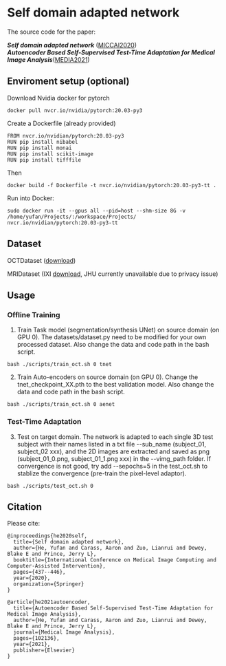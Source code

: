 # Self domain adapted network
The source code for the paper: 

***Self domain adapted network*** ([MICCAI2020](https://arxiv.org/abs/2007.03162))    
***Autoencoder Based Self-Supervised Test-Time Adaptation for Medical Image Analysis***([MEDIA2021](https://www.sciencedirect.com/science/article/abs/pii/S1361841521001821))

## Enviroment setup (optional)
Download Nvidia docker for pytorch
```
docker pull nvcr.io/nvidia/pytorch:20.03-py3
```
Create a Dockerfile (already provided)
```
FROM nvcr.io/nvidian/pytorch:20.03-py3
RUN pip install nibabel
RUN pip install monai
RUN pip install scikit-image
RUN pip install tifffile
```
Then
```
docker build -f Dockerfile -t nvcr.io/nvidian/pytorch:20.03-py3-tt .
```
Run into Docker:
```
sudo docker run -it --gpus all --pid=host --shm-size 8G -v /home/yufan/Projects/:/workspace/Projects/ nvcr.io/nvidian/pytorch:20.03-py3-tt
```
## Dataset
OCTDataset ([download](https://drive.google.com/file/d/1gi6wR-m6s6UDhwLey1jP_uuwwtC8Py3x/view?usp=sharing))

MRIDataset (IXI [download](https://brain-development.org/ixi-dataset/), JHU currently unavailable due to privacy issue)
## Usage    
### Offline Training
1. Train Task model (segmentation/synthesis UNet) on source domain (on GPU 0). The datasets/dataset.py need to be modified for your own processed dataset. Also change the data and code path in the bash script.
```
bash ./scripts/train_oct.sh 0 tnet
```


2. Train Auto-encoders on source domain (on GPU 0). Change the tnet_checkpoint_XX.pth to the best validation model. Also change the data and code path in the bash script.
```
bash ./scripts/train_oct.sh 0 aenet
```
### Test-Time Adaptation
3. Test on target domain. The network is adapted to each single 3D test subject
with their names listed in a txt file --sub_name (subject_01, subject_02 xxx), and the 2D images are extracted and saved as png (subject_01_0.png, subject_01_1.png xxx)
in the --vimg_path folder. If convergence is not good, try add --sepochs=5 in the test_oct.sh
to stablize the convergence (pre-train the pixel-level adaptor).
```
bash ./scripts/test_oct.sh 0
```

## Citation
Please cite:
```
@inproceedings{he2020self,
  title={Self domain adapted network},
  author={He, Yufan and Carass, Aaron and Zuo, Lianrui and Dewey, Blake E and Prince, Jerry L},
  booktitle={International Conference on Medical Image Computing and Computer-Assisted Intervention},
  pages={437--446},
  year={2020},
  organization={Springer}
}

@article{he2021autoencoder,
  title={Autoencoder Based Self-Supervised Test-Time Adaptation for Medical Image Analysis},
  author={He, Yufan and Carass, Aaron and Zuo, Lianrui and Dewey, Blake E and Prince, Jerry L},
  journal={Medical Image Analysis},
  pages={102136},
  year={2021},
  publisher={Elsevier}
}